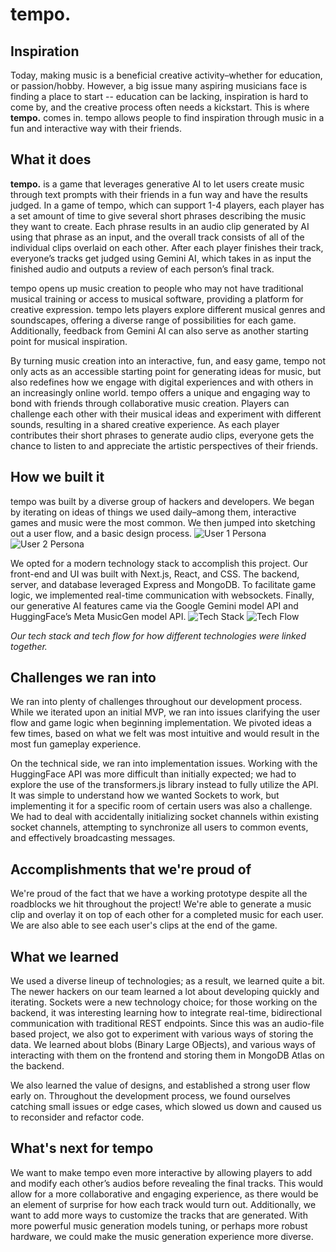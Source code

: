 # tempo. 

## Inspiration
Today, making music is a beneficial creative activity–whether for education, or passion/hobby. However, a big issue many aspiring musicians face is finding a place to start -- education can be lacking, inspiration is hard to come by, and the creative process often needs a kickstart. This is where **tempo.** comes in. tempo allows people to find inspiration through music in a fun and interactive way with their friends.

## What it does

**tempo.** is a game that leverages generative AI to let users create music through text prompts with their friends in a fun way and have the results judged. In a game of tempo, which can support 1-4 players, each player has a set amount of time to give several short phrases describing the music they want to create. Each phrase results in an audio clip generated by AI using that phrase as an input, and the overall track consists of all of the individual clips overlaid on each other. After each player finishes their track, everyone’s tracks get judged using Gemini AI, which takes in as input the finished audio and outputs a review of each person’s final track. 

tempo opens up music creation to people who may not have traditional musical training or access to musical software, providing a platform for creative expression. tempo lets players explore different musical genres and soundscapes, offering a diverse range of possibilities for each game. Additionally, feedback from Gemini AI can also serve as another starting point for musical inspiration. 

By turning music creation into an interactive, fun, and easy game, tempo not only acts as an accessible starting point for generating ideas for music, but also redefines how we engage with digital experiences and with others in an increasingly online world. tempo offers a unique and engaging way to bond with friends through collaborative music creation. Players can challenge each other with their musical ideas and experiment with different sounds, resulting in a shared creative experience. As each player contributes their short phrases to generate audio clips, everyone gets the chance to listen to and appreciate the artistic perspectives of their friends.

## How we built it

tempo was built by a diverse group of hackers and developers. We began by iterating on ideas of things we used daily–among them, interactive games and music were the most common. We then jumped into sketching out a user flow, and a basic design process.
![User 1 Persona](https://github.com/jasmine-dragons/tempo/assets/44332326/d97cea90-1942-4843-aa51-13daec28635a)
![User 2 Persona](https://github.com/jasmine-dragons/tempo/assets/44332326/c9d74278-1ba4-43ab-930c-0dae55575bc9)

We opted for a modern technology stack to accomplish this project. Our front-end and UI was built with Next.js, React, and CSS. The backend, server, and database leveraged Express and MongoDB. To facilitate game logic, we implemented real-time communication with websockets. Finally, our generative AI features came via the Google Gemini model API and HuggingFace’s Meta MusicGen model API.
![Tech Stack](https://github.com/jasmine-dragons/tempo/assets/44332326/e864613f-1a90-40eb-8a30-8f87618e221e)
![Tech Flow](https://github.com/jasmine-dragons/tempo/assets/44332326/40aaac3a-3405-41b0-ad17-320e9d40626e)

*Our tech stack and tech flow for how different technologies were linked together.*

## Challenges we ran into

We ran into plenty of challenges throughout our development process. While we iterated upon an initial MVP, we ran into issues clarifying the user flow and game logic when beginning implementation. We pivoted ideas a few times, based on what we felt was most intuitive and would result in the most fun gameplay experience.

On the technical side, we ran into implementation issues. Working with the HuggingFace API was more difficult than initially expected; we had to explore the use of the transformers.js library instead to fully utilize the API. It was simple to understand how we wanted Sockets to work, but implementing it for a specific room of certain users was also a challenge. We had to deal with accidentally initializing socket channels within existing socket channels, attempting to synchronize all users to common events, and effectively broadcasting messages. 

## Accomplishments that we're proud of
We're proud of the fact that we have a working prototype despite all the roadblocks we hit throughout the project! We're able to generate a music clip and overlay it on top of each other for a completed music for each user. We are also able to see each user's clips at the end of the game.

## What we learned

We used a diverse lineup of technologies; as a result, we learned quite a bit. The newer hackers on our team learned a lot about developing quickly and iterating. Sockets were a new technology choice; for those working on the backend, it was interesting learning how to integrate real-time, bidirectional communication with traditional REST endpoints. Since this was an audio-file based project, we also got to experiment with various ways of storing the data. We learned about blobs (Binary Large OBjects), and various ways of interacting with them on the frontend and storing them in MongoDB Atlas on the backend.

We also learned the value of designs, and established a strong user flow early on. Throughout the development process, we found ourselves catching small issues or edge cases, which slowed us down and caused us to reconsider and refactor code.

## What's next for tempo

We want to make tempo even more interactive by allowing players to add and modify each other’s audios before revealing the final tracks. This would allow for a more collaborative and engaging experience, as there would be an element of surprise for how each track would turn out. Additionally, we want to add more ways to customize the tracks that are generated. With more powerful music generation models tuning, or perhaps more robust hardware, we could make the music generation experience more diverse.
